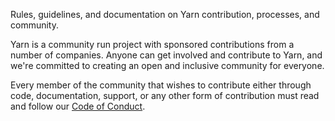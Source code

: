 <p class="lead">
  Rules, guidelines, and documentation on Yarn contribution, processes, and
  community.
</p>

Yarn is a community run project with sponsored contributions from a number of
companies. Anyone can get involved and contribute to Yarn, and we're committed
to creating an open and inclusive community for everyone.

Every member of the community that wishes to contribute either through code,
documentation, support, or any other form of contribution must read and follow
our [Code of Conduct]({{url_base}}/org/code-of-conduct).